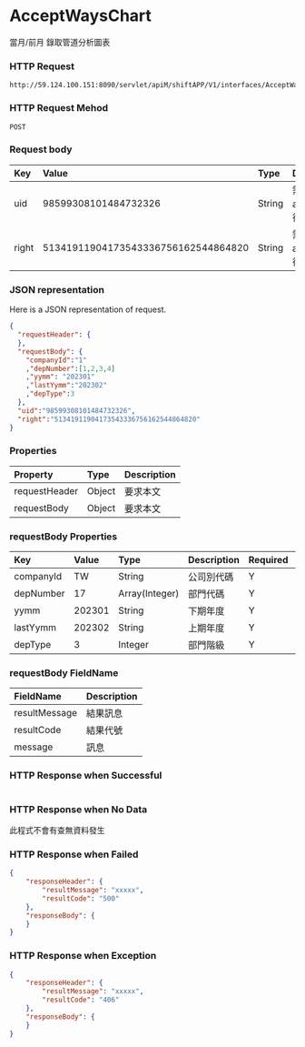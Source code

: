 # AcceptWaysChart
當月/前月 錄取管道分析圖表

### HTTP Request
```
http://59.124.100.151:8090/servlet/apiM/shiftAPP/V1/interfaces/AcceptWaysChart
```

### HTTP Request Mehod
```
POST
```

### Request body
| Key | Value | Type | Description |
|:----------|:-------------|:-----|:------------|
| uid | 98599308101484732326 | String | 需透過apiLogin取得
| right | 51341911904173543336756162544864820 | String | 需透過apiLogin取得 |

### JSON representation
Here is a JSON representation of request.
```json
{
  "requestHeader": {
  },
  "requestBody": {
    "companyId":"1"
    ,"depNumber":[1,2,3,4]
    ,"yymm": "202301"
    ,"lastYymm":"202302"
    ,"depType":3
  },
  "uid":"98599308101484732326",
  "right":"51341911904173543336756162544864820"
}
```

### Properties
| Property | Type | Description |
|:---------|:-----|:------------|
| requestHeader | Object | 要求本文 |
| requestBody | Object | 要求本文 |

### requestBody Properties
| Key | Value | Type | Description | Required | Format |
|:----------|:-------------|:-----|:------------|:------------|:------------|
| companyId | TW | String | 公司別代碼 | Y | n/a |
| depNumber | 17 | Array(Integer) | 部門代碼 | Y | n/a |
| yymm | 202301 | String | 下期年度 | Y | n/a |
| lastYymm | 202302 | String | 上期年度 | Y | n/a |
| depType | 3 | Integer | 部門階級 | Y | n/a |

### requestBody FieldName
| FieldName | Description |
|:----------|:-------------|
| resultMessage | 結果訊息 |
| resultCode | 結果代號 |
| message | 訊息 |

### HTTP Response when Successful

```json

```

### HTTP Response when No Data
此程式不會有查無資料發生

### HTTP Response when Failed
```json
{
    "responseHeader": {
        "resultMessage": "xxxxx",
        "resultCode": "500"
    },
    "responseBody": {
    }
}
```

### HTTP Response when Exception
```json
{
    "responseHeader": {
        "resultMessage": "xxxxx",
        "resultCode": "406"
    },
    "responseBody": {
    }
}
```
